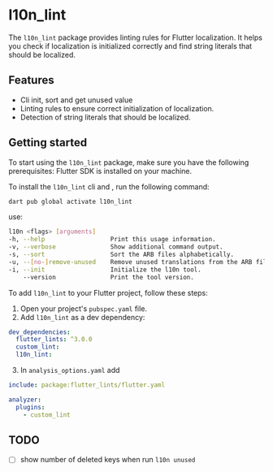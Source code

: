 # l10n_lint

The `l10n_lint` package provides linting rules for Flutter localization. It helps you check if localization is initialized correctly and find string literals that should be localized.

## Features
- Cli init, sort and get unused value
- Linting rules to ensure correct initialization of localization.
- Detection of string literals that should be localized.

## Getting started

To start using the `l10n_lint` package, make sure you have the following prerequisites:
Flutter SDK is installed on your machine.

To install the `l10n_lint` cli and , run the following command:
```sh
dart pub global activate l10n_lint
```
use:
```sh
l10n <flags> [arguments]
-h, --help                  Print this usage information.
-v, --verbose               Show additional command output.
-s, --sort                  Sort the ARB files alphabetically.
-u, --[no-]remove-unused    Remove unused translations from the ARB file
-i, --init                  Initialize the l10n tool.
    --version               Print the tool version.
```

To add `l10n_lint` to your Flutter project, follow these steps:

1. Open your project's `pubspec.yaml` file.
2. Add `l10n_lint` as a dev dependency:

```yaml
dev_dependencies:
  flutter_lints: ^3.0.0
  custom_lint:
  l10n_lint:
```

3. In `analysis_options.yaml` add

```yaml
include: package:flutter_lints/flutter.yaml

analyzer:
  plugins: 
    - custom_lint
```

<!-- TODO -->
## TODO
- [ ] show number of deleted keys when run `l10n unused`